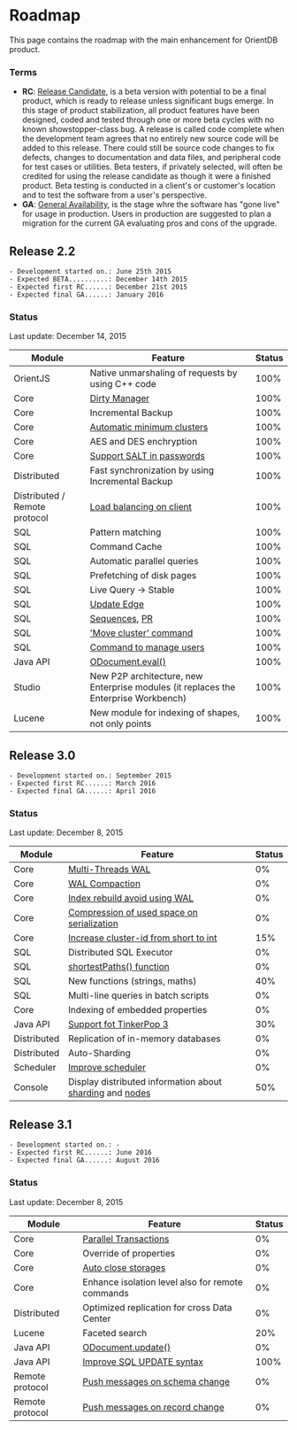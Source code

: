 # Roadmap

This page contains the roadmap with the main enhancement for OrientDB product. 

### Terms
- **RC**: [Release Candidate](https://en.wikipedia.org/wiki/Software_release_life_cycle#Release_candidate), is a beta version with potential to be a final product, which is ready to release unless significant bugs emerge. In this stage of product stabilization, all product features have been designed, coded and tested through one or more beta cycles with no known showstopper-class bug. A release is called code complete when the development team agrees that no entirely new source code will be added to this release. There could still be source code changes to fix defects, changes to documentation and data files, and peripheral code for test cases or utilities. Beta testers, if privately selected, will often be credited for using the release candidate as though it were a finished product. Beta testing is conducted in a client's or customer's location and to test the software from a user's perspective.
- **GA**: [General Availability](https://en.wikipedia.org/wiki/Software_release_life_cycle#General_availability_.28GA.29), is the stage whre the software has "gone live" for usage in production. Users in production are suggested to plan a migration for the current GA evaluating pros and cons of the upgrade.

## Release 2.2
```
- Development started on.: June 25th 2015
- Expected BETA..........: December 14th 2015
- Expected first RC......: December 21st 2015
- Expected final GA......: January 2016
```

### Status
Last update: December 14, 2015

| Module | Feature | Status                     |
|--------|---------|----------------------------|
| OrientJS| Native unmarshaling of requests by using C++ code| 100% |
| Core| [Dirty Manager](https://github.com/orientechnologies/orientdb/issues/2620)| 100% |
| Core | Incremental Backup | 100% |
| Core| [Automatic minimum clusters](https://github.com/orientechnologies/orientdb/issues/4518) | 100% |
| Core | AES and DES enchryption | 100% |
| Core | [Support SALT in passwords](https://github.com/orientechnologies/orientdb/issues/1229) | 100% |
| Distributed | Fast synchronization by using Incremental Backup | 100% |
| Distributed / Remote protocol | [Load balancing on client](https://github.com/orientechnologies/orientdb/issues/3165) | 100% |
| SQL | Pattern matching | 100% |
| SQL | Command Cache | 100% |
| SQL | Automatic parallel queries | 100% |
| SQL | Prefetching of disk pages | 100% |
| SQL | Live Query -> Stable | 100% |
| SQL | [Update Edge](https://github.com/orientechnologies/orientdb/issues/1114)| 100% |
| SQL | [Sequences](https://github.com/orientechnologies/orientdb/issues/367), [PR](https://github.com/orientechnologies/orientdb/pull/3744) | 100% |
| SQL | ['Move cluster' command](https://github.com/orientechnologies/orientdb/issues/4248) | 100% |
| SQL | [Command to manage users](https://github.com/orientechnologies/orientdb/pull/4000) | 100% |
| Java API | [ODocument.eval()](https://github.com/orientechnologies/orientdb/issues/4505)  | 100% |
| Studio | New P2P architecture, new Enterprise modules (it replaces the Enterprise Workbench) | 100% |
| Lucene | New module for indexing of shapes, not only points | 100% |

## Release 3.0
```
- Development started on.: September 2015
- Expected first RC......: March 2016
- Expected final GA......: April 2016
```

### Status
Last update: December 8, 2015

| Module | Feature | Status                     |
|--------|---------|----------------------------|
| Core | [Multi-Threads WAL](https://github.com/orientechnologies/orientdb/issues/2989) | 0% |
| Core | [WAL Compaction](https://github.com/orientechnologies/orientdb/issues/5277) | 0% |)
| Core | [Index rebuild avoid using WAL](https://github.com/orientechnologies/orientdb/issues/4568)| 0% |
| Core | [Compression of used space on serialization](https://github.com/orientechnologies/orientdb/issues/3742)| 0% |
| Core | [Increase cluster-id from short to int](https://github.com/orientechnologies/orientdb/issues/1930) | 15% |
| SQL | Distributed SQL Executor | 0% |
| SQL | [shortestPaths() function](https://github.com/orientechnologies/orientdb/issues/4474) | 0% |
| SQL | New functions (strings, maths) | 40% |
| SQL | Multi-line queries in batch scripts | 0% |
| Core | Indexing of embedded properties | 0% |
| Java API | [Support fot TinkerPop 3](https://github.com/orientechnologies/orientdb/issues/2441) | 30% |
| Distributed | Replication of in-memory databases | 0% |
| Distributed | Auto-Sharding | 0% |
| Scheduler | [Improve scheduler](https://github.com/orientechnologies/orientdb/issues/2613) | 0% |
| Console | Display distributed information about [sharding](https://github.com/orientechnologies/orientdb/issues/3968) and [nodes](https://github.com/orientechnologies/orientdb/issues/3967) | 50% |


## Release 3.1
```
- Development started on.: -
- Expected first RC......: June 2016
- Expected final GA......: August 2016
```

### Status
Last update: December 8, 2015

| Module | Feature | Status                     |
|--------|---------|----------------------------|
| Core | [Parallel Transactions](https://github.com/orientechnologies/orientdb/issues/1677)| 0%|
| Core | Override of properties | 0% |
| Core | [Auto close storages](https://github.com/orientechnologies/orientdb/issues/3055) | 0% |
| Core | Enhance isolation level also for remote commands| 0% |
| Distributed | Optimized replication for cross Data Center | 0% |
| Lucene | Faceted search | 20% |
| Java API | [ODocument.update()](https://github.com/orientechnologies/orientdb/issues/4813)  | 0% |
| Java API | [Improve SQL UPDATE syntax](https://github.com/orientechnologies/orientdb/issues/4814)  | 100% |
| Remote protocol | [Push messages on schema change](https://github.com/orientechnologies/orientdb/issues/3496) |0% |
| Remote protocol | [Push messages on record change](https://github.com/orientechnologies/orientdb/issues/3496) |0% |
